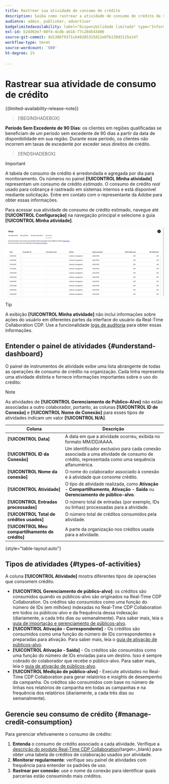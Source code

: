 ```yaml
---
title: Rastrear sua atividade de consumo de crédito
description: Saiba como rastrear a atividade de consumo de crédito da sua organização no Real-Time CDP Collaboration.
audience: admin, publisher, advertiser
badgelimitedavailability: label="Disponibilidade limitada" type="Informative" url="https://helpx.adobe.com/br/legal/product-descriptions/real-time-customer-data-platform-collaboration.html newtab=true"
exl-id: b24d63e7-60f4-4cdb-ab1b-77c284543486
source-git-commit: dd1386f9371cb40285315d11e07b139d3115e147
workflow-type: tm+mt
source-wordcount: '569'
ht-degree: 1%

---
```


# Rastrear sua atividade de consumo de crédito

{{limited-availability-release-note}}

>[!BEGINSHADEBOX]

**Período Sem Excedente de 90 Dias**: os clientes em regiões qualificadas se beneficiam de um período sem excedente de 90 dias a partir da data de disponibilidade em sua região. Durante esse período, os clientes não incorrem em taxas de excedente por exceder seus direitos de crédito.

>[!ENDSHADEBOX]

>[!IMPORTANT]
>
>A tabela de consumo de crédito é arredondada e agregada por dia para monitoramento. Os números no painel **[!UICONTROL Minha atividade]** representam um consumo de crédito *estimado*. O consumo de crédito *real* usado para cobrança é rastreado em sistemas internos e está disponível mediante solicitação. Entre em contato com o representante da Adobe para obter essas informações.

Para acessar sua atividade de consumo de crédito estimado, navegue até **[!UICONTROL Configuração]** na navegação principal e selecione a guia **[!UICONTROL Minha atividade]**.

![Painel Minha Atividade mostrando detalhes do consumo de crédito](/help/assets/setup/my-activity-credits/activity-dashboard.png)

>[!TIP]
>
>A exibição **[!UICONTROL Minha atividade]** não inclui informações sobre ações do usuário em diferentes partes da interface do usuário da Real-Time Collaboration CDP. Use a funcionalidade [logs de auditoria](/help/guide/setup/audit-logs.md) para obter essas informações.

## Entender o painel de atividades {#understand-dashboard}

O painel de instrumentos de atividade exibe uma lista abrangente de todas as operações de consumo de crédito na organização. Cada linha representa uma atividade distinta e fornece informações importantes sobre o uso do crédito:

>[!NOTE]
>
>As atividades de **[!UICONTROL Gerenciamento de Público-Alvo]** não estão associadas a outro colaborador, portanto, as colunas **[!UICONTROL ID de Conexão]** e **[!UICONTROL Nome de Conexão]** para esses tipos de atividades indicam um valor **[!UICONTROL N/A]**.

| Coluna | Descrição |
|------------|--------------|
| **[!UICONTROL Data]** | A data em que a atividade ocorreu, exibida no formato MM/DD/AAAA. |
| **[!UICONTROL ID da Conexão]** | Um identificador exclusivo para cada conexão associada a uma atividade de consumo de crédito, representada como uma sequência alfanumérica. |
| **[!UICONTROL Nome da conexão]** | O nome do colaborador associado à conexão e à atividade que consome crédito. |
| **[!UICONTROL Atividade]** | O tipo de atividade realizada, como **Ativação - Compartilhamento**, **Ativação - Saída** ou **Gerenciamento de público-alvo**. |
| **[!UICONTROL Entradas processadas]** | O número total de entradas (por exemplo, IDs ou linhas) processadas para a atividade. |
| **[!UICONTROL Total de créditos usados]** | O número total de créditos consumidos pela atividade. |
| **[!UICONTROL Meu compartilhamento de crédito]** | A parte da organização nos créditos usada para a atividade. |

{style="table-layout:auto"}

## Tipos de atividades {#types-of-activities}

A coluna **[!UICONTROL Atividade]** mostra diferentes tipos de operações que consomem crédito.

* **[!UICONTROL Gerenciamento de público-alvo]**: os créditos são consumidos quando os públicos-alvo são originados na Real-Time CDP Collaboration. Os créditos são consumidos como uma função do número de IDs (em milhões) indexadas no Real-Time CDP Collaboration em todos os públicos-alvo e da frequência dessa indexação (diariamente, a cada três dias ou semanalmente). Para saber mais, leia o [guia de importação e gerenciamento de públicos-alvo](/help/guide/setup/onboard-audiences.md).
* **[!UICONTROL Ativação - Correspondente]** - Os créditos são consumidos como uma função do número de IDs correspondentes e preparadas para ativação. Para saber mais, leia o [guia de ativação de públicos-alvo](/help/guide/collaborate/activate.md).
* **[!UICONTROL Ativação - Saída]** - Os créditos são consumidos como uma função do número de IDs enviadas para um destino. Isso é sempre cobrado do colaborador que recebe o público-alvo. Para saber mais, leia o [guia de ativação de públicos-alvo](/help/guide/collaborate/activate.md).
* **[!UICONTROL Medição de público-alvo]** - Execute atividades no Real-Time CDP Collaboration para gerar relatórios e insights de desempenho da campanha. Os créditos são consumidos com base no número de linhas nos relatórios de campanha em todas as campanhas e na frequência dos relatórios (diariamente, a cada três dias ou semanalmente).

## Gerencie seu consumo de crédito {#manage-credit-consumption}

Para gerenciar efetivamente o consumo de crédito:

1. **Entenda** o consumo de crédito associado a cada atividade. Verifique a [descrição do produto Real-Time CDP Collaboration](https://helpx.adobe.com/br/legal/product-descriptions/real-time-customer-data-platform-collaboration.html){target=_blank} para obter uma tabela de créditos de colaboração usados por atividade.
2. **Monitorar regularmente**: verifique seu painel de atividades com frequência para entender os padrões de uso.
3. **Rastrear por conexão**: use o nome da conexão para identificar quais parcerias estão consumindo mais créditos.

<!--

## Pagination and navigation

The activity list is paginated to improve performance and readability. Use the navigation controls at the bottom of the table to move between pages and adjust how many records you can view at once.

-->
